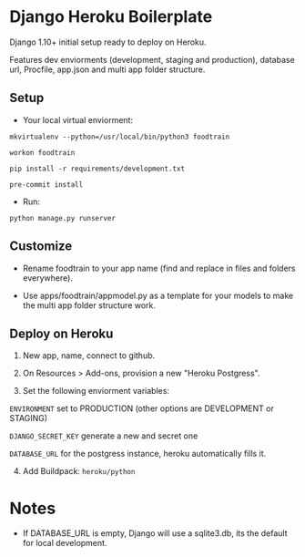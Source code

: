 # Django Heroku Boilerplate

Django 1.10+ initial setup ready to deploy on Heroku.

Features dev enviorments (development, staging and production), database url, Procfile, app.json and multi app folder structure.

## Setup

* Your local virtual enviorment:

`mkvirtualenv --python=/usr/local/bin/python3 foodtrain`

`workon foodtrain`

`pip install -r requirements/development.txt`

`pre-commit install`

* Run:

`python manage.py runserver`

## Customize

* Rename foodtrain to your app name (find and replace in files and folders everywhere).

* Use apps/foodtrain/appmodel.py as a template for your models to make the multi app folder structure work.

## Deploy on Heroku

1. New app, name, connect to github.

2. On Resources > Add-ons, provision a new "Heroku Postgress".

3. Set the following enviorment variables:


`ENVIRONMENT` set to PRODUCTION (other options are DEVELOPMENT or STAGING)

`DJANGO_SECRET_KEY` generate a new and secret one

`DATABASE_URL` for the postgress instance, heroku automatically fills it.

4. Add Buildpack: `heroku/python`

# Notes

* If DATABASE_URL is empty, Django will use a sqlite3.db, its the default for local development.
